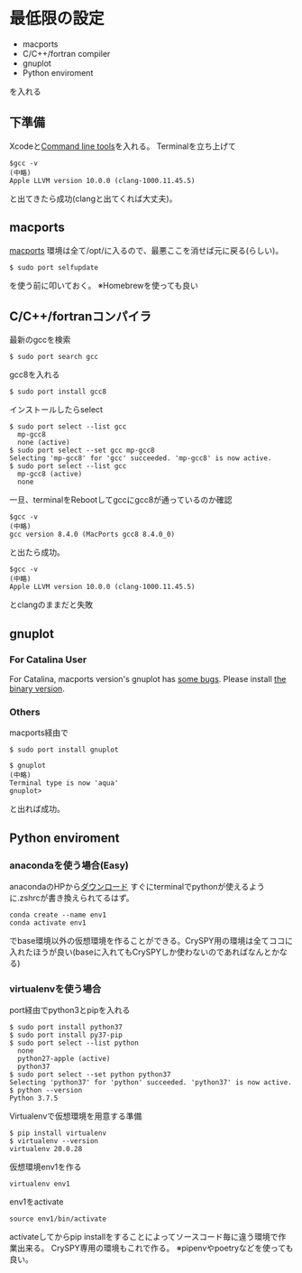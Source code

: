 # 最低限の設定

- macports
- C/C++/fortran compiler
- gnuplot
- Python enviroment

を入れる

## 下準備

Xcodeと[Command line tools](https://developer.apple.com/download/more/?=command%20line%20tools)を入れる。
Terminalを立ち上げて
```shell script
$gcc -v
(中略)
Apple LLVM version 10.0.0 (clang-1000.11.45.5)
```
と出てきたら成功(clangと出てくれば大丈夫)。

## macports
[macports](https://github.com/macports/macports-base/releases/tag/v2.6.3)
環境は全て/opt/に入るので、最悪ここを消せば元に戻る(らしい)。
```shell script
$ sudo port selfupdate
```
を使う前に叩いておく。
※Homebrewを使っても良い

## C/C++/fortranコンパイラ
最新のgccを検索
```shell script
$ sudo port search gcc
```
gcc8を入れる
```shell script
$ sudo port install gcc8
```
インストールしたらselect
```shell script
$ sudo port select --list gcc
  mp-gcc8
  none (active)
$ sudo port select --set gcc mp-gcc8
Selecting 'mp-gcc8' for 'gcc' succeeded. 'mp-gcc8' is now active.
$ sudo port select --list gcc
  mp-gcc8 (active)
  none
```
一旦、terminalをRebootしてgccにgcc8が通っているのか確認
```shell script
$gcc -v
(中略)
gcc version 8.4.0 (MacPorts gcc8 8.4.0_0) 
```
と出たら成功。
```shell script
$gcc -v
(中略)
Apple LLVM version 10.0.0 (clang-1000.11.45.5)
```
とclangのままだと失敗

## gnuplot
### For Catalina User
For Catalina, macports version's gnuplot has [some bugs](https://qiita.com/_shin_/items/9d1482b7f21d7f2bc8c6).
Please install [the binary version](https://csml-wiki.northwestern.edu/index.php/Binary_versions_of_Gnuplot_for_OS_X).
### Others
macports経由で
```shell script
$ sudo port install gnuplot
```
```shell script
$ gnuplot
(中略)
Terminal type is now 'aqua'
gnuplot> 
```
と出れば成功。

## Python enviroment
### anacondaを使う場合(Easy)
anacondaのHPから[ダウンロード](https://www.anaconda.com/products/individual)
すぐにterminalでpythonが使えるように.zshrcが書き換えられてるはず。
```shell script
conda create --name env1
conda activate env1
```
でbase環境以外の仮想環境を作ることができる。CrySPY用の環境は全てココに入れたほうが良い(baseに入れてもCrySPYしか使わないのであればなんとかなる)

### virtualenvを使う場合
port経由でpython3とpipを入れる
```shell script
$ sudo port install python37
$ sudo port install py37-pip
$ sudo port select --list python
  none
  python27-apple (active)
  python37
$ sudo port select --set python python37
Selecting 'python37' for 'python' succeeded. 'python37' is now active.
$ python --version
Python 3.7.5
```
Virtualenvで仮想環境を用意する準備
```shell script
$ pip install virtualenv
$ virtualenv --version
virtualenv 20.0.28
```
仮想環境env1を作る
```shell script
virtualenv env1
```
env1をactivate
```shell script
source env1/bin/activate
```
activateしてからpip installをすることによってソースコード毎に違う環境で作業出来る。
CrySPY専用の環境もこれで作る。
※pipenvやpoetryなどを使っても良い。
